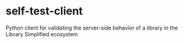 # self-test-client
Python client for validating the server-side behavior of a library in the Library Simplified ecosystem

